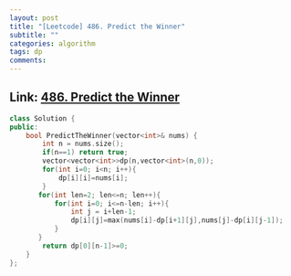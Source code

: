 ```yaml
---
layout: post
title: "[Leetcode] 486. Predict the Winner"
subtitle: ""
categories: algorithm
tags: dp
comments:
---
```


## Link: [486. Predict the Winner](https://leetcode.com/problems/predict-the-winner/)

```cpp
class Solution {
public:
    bool PredictTheWinner(vector<int>& nums) {
        int n = nums.size();
        if(n==1) return true;
        vector<vector<int>>dp(n,vector<int>(n,0));
        for(int i=0; i<n; i++){
            dp[i][i]=nums[i];
        }
       for(int len=2; len<=n; len++){
           for(int i=0; i<=n-len; i++){
               int j = i+len-1;
               dp[i][j]=max(nums[i]-dp[i+1][j],nums[j]-dp[i][j-1]);
           }
       }
        return dp[0][n-1]>=0;
    }
};




 
```
